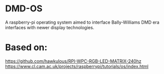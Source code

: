 # DMD-OS
A raspberry-pi operating system aimed to interface Bally-Williams DMD era interfaces with newer display technologies.

# Based on:
https://github.com/hawkulous/RPI-WPC-RGB-LED-MATRIX-240hz
https://www.cl.cam.ac.uk/projects/raspberrypi/tutorials/os/index.html